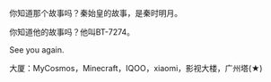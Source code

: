 你知道那个故事吗？秦始皇的故事，是秦时明月。

你知道他的故事吗？他叫BT-7274。

See you again.

大厦：MyCosmos，Minecraft，IQOO，xiaomi，影视大楼，广州塔(★)